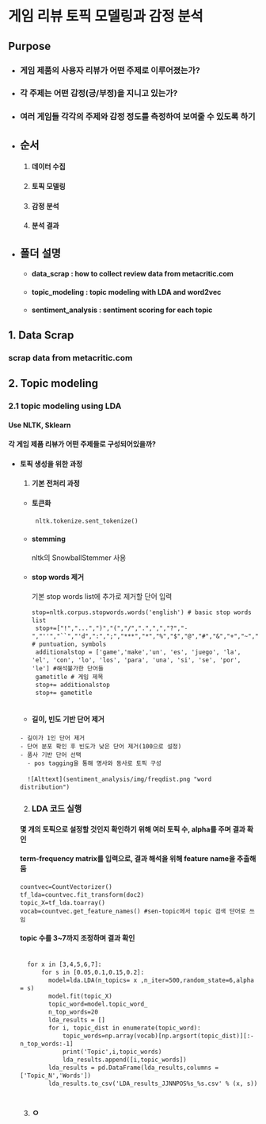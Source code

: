# 게임 리뷰 토픽 모델링과 감정 분석
## Purpose
- ### 게임 제품의 사용자 리뷰가 어떤 주제로 이루어졌는가?
- ### 각 주제는 어떤 감정(긍/부정)을 지니고 있는가?
- ### 여러 게임들 각각의 주제와 감정 정도를 측정하여 보여줄 수 있도록 하기

* ## 순서
  1. #### 데이터 수집
  2. #### 토픽 모델링
  3. #### 감정 분석
  4. #### 분석 결과



* ## 폴더 설명
  * #### data_scrap : how to collect review data from metacritic.com
  * #### topic_modeling : topic modeling with LDA and word2vec
  * #### sentiment_analysis : sentiment scoring for each topic



## 1. Data Scrap
  ### scrap data from metacritic.com


## 2. Topic modeling
  ### 2.1 topic modeling using LDA
  #### Use NLTK, Sklearn
  #### 각 게임 제품 리뷰가 어떤 주제들로 구성되어있을까?
  - #### 토픽 생성을 위한 과정
    1. #### 기본 전처리 과정
      - #### 토큰화
        <pre><code> nltk.tokenize.sent_tokenize() </pre></code>
      - #### stemming
        nltk의 SnowballStemmer 사용
      - #### stop words 제거
        기본 stop words list에 추가로 제거할 단어 입력
         <pre><code>stop=nltk.corpus.stopwords.words('english') # basic stop words list
         stop+=["!","...",")","(","/",".",",","?","-","''","``","'d",":",";","***","*","%","$","@","#","&","+","~","'s","n't","'m","'d"] # puntuation, symbols
         additionalstop = ['game','make','un', 'es', 'juego', 'la', 'el', 'con', 'lo', 'los', 'para', 'una', 'si', 'se', 'por', 'le'] #해석불가한 단어들
         gametitle # 게임 제목
         stop+= additionalstop
         stop+= gametitle       
         </pre></code>

       - #### 길이, 빈도 기반 단어 제거
        - 길이가 1인 단어 제거
        - 단어 분포 확인 후 빈도가 낮은 단어 제거(100으로 설정)
        - 품사 기반 단어 선택
          - pos tagging을 통해 명사와 동사로 토픽 구성

          ![Alttext](sentiment_analysis/img/freqdist.png "word distribution")

    2. ### LDA 코드 실행
     #### 몇 개의 토픽으로 설정할 것인지 확인하기 위해 여러 토픽 수, alpha를 주며 결과 확인
     #### term-frequency matrix를 입력으로, 결과 해석을 위해 feature name을 추출해둠
    <pre><code>countvec=CountVectorizer()
    tf_lda=countvec.fit_transform(doc2)
    topic_X=tf_lda.toarray()
    vocab=countvec.get_feature_names() #sen-topic에서 topic 검색 단어로 쓰임
    </pre></code>

    #### topic 수를 3~7까지 조정하며 결과 확인

      <pre><code>
      for x in [3,4,5,6,7]:
          for s in [0.05,0.1,0.15,0.2]:
            model=lda.LDA(n_topics= x ,n_iter=500,random_state=6,alpha = s)
            model.fit(topic_X)
            topic_word=model.topic_word_
            n_top_words=20
            lda_results = []
            for i, topic_dist in enumerate(topic_word):
                topic_words=np.array(vocab)[np.argsort(topic_dist)][:-n_top_words:-1]
                print('Topic',i,topic_words)
                lda_results.append([i,topic_words])
            lda_results = pd.DataFrame(lda_results,columns = ['Topic_N','Words'])
            lda_results.to_csv('LDA_results_JJNNPOS%s_%s.csv' % (x, s))
      </pre></code>       
    3. ### ㅇ
